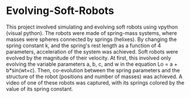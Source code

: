 # Evolving-Soft-Robots
This project involved simulating and evolving soft robots using vpython (visual python).
The robots were made of spring-mass systems, where masses were spheres connected by springs (helixes).
By changing the spring constant k, and the spring's rest length as a function of 4 parameters, acceleration of the system was achieved.
Soft robots were evolved by the magnitude of their velocity.
At first, this involved only evolving the variable parameters a, b, c, and w in the equation Lo = a + b*sin(wt+c).
Then, co-evolution between the spring parameters and the structure of the robot (positions and number of masses) was achieved.
A video of one of these robots was captured, with its springs colored by the value of its spring constant.
